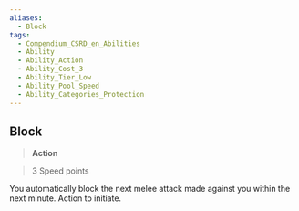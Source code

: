 ```yaml
---
aliases:
  - Block
tags:
  - Compendium_CSRD_en_Abilities
  - Ability
  - Ability_Action
  - Ability_Cost_3
  - Ability_Tier_Low
  - Ability_Pool_Speed
  - Ability_Categories_Protection
---
```

  
    
## Block    
>**Action**    
>3 Speed points  
    
You automatically block the next melee attack made against you within the next minute. Action to initiate.